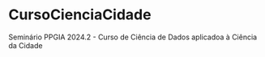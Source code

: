 # CursoCienciaCidade
Seminário PPGIA 2024.2 - Curso de Ciência de Dados aplicadoa à Ciência da Cidade